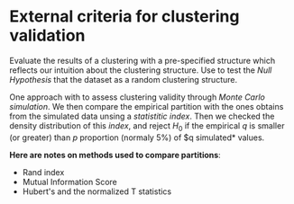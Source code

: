 # External criteria for clustering validation

Evaluate the results of a clustering with a pre-specified structure which reflects our intuition about 
the clustering structure. Use to test the *Null Hypothesis* that the
dataset as a random clustering structure.

One approach with to assess clustering validity through *Monte Carlo
simulation*. We then compare the empirical partition with the ones
obtains from the simulated data unsing a *statistitic index*. Then we
checked the density distribution of this *index*, and reject $H_{0}$ if
the empirical $q$ is smaller (or greater) than $p$ proportion (normaly
5%) of $q simulated* values.

**Here are notes on methods used to compare partitions**:

- Rand index
- Mutual Information Score
- Hubert's and the normalized T statistics 
